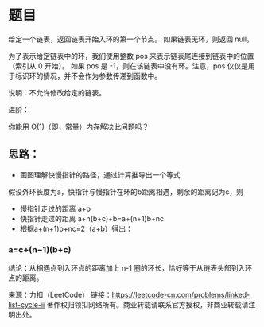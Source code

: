 # 题目
给定一个链表，返回链表开始入环的第一个节点。 如果链表无环，则返回 null。

为了表示给定链表中的环，我们使用整数 pos 来表示链表尾连接到链表中的位置（索引从 0 开始）。 如果 pos 是 -1，则在该链表中没有环。注意，pos 仅仅是用于标识环的情况，并不会作为参数传递到函数中。

说明：不允许修改给定的链表。

进阶：

你能用 O(1)（即，常量）内存解决此问题吗？

## 思路：
* 画图理解快慢指针的路径，通过计算推导出一个等式

假设外环长度为a，快指针与慢指针在环的b距离相遇，剩余的距离记为c，则
* 慢指针走过的距离 a+b
* 快指针走过的距离 a+n(b+c)+b=a+(n+1)b+nc
* 根据a+(n+1)b+nc=2（a+b）得出：
### a=c+(n−1)(b+c) 
结论：从相遇点到入环点的距离加上 n-1 圈的环长，恰好等于从链表头部到入环点的距离。


来源：力扣（LeetCode）
链接：https://leetcode-cn.com/problems/linked-list-cycle-ii
著作权归领扣网络所有。商业转载请联系官方授权，非商业转载请注明出处。
